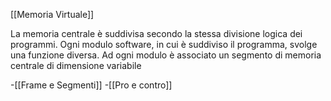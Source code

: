 [[Memoria Virtuale]]

La memoria centrale è suddivisa secondo la stessa divisione logica dei programmi. Ogni modulo software, in cui è suddiviso il programma, svolge una funzione diversa. Ad ogni modulo è associato un segmento di memoria centrale di dimensione variabile

-[[Frame e Segmenti]]
-[[Pro e contro]]